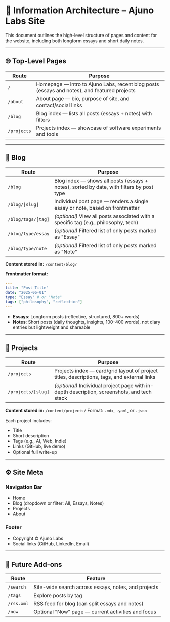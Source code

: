 # 📍 Information Architecture – Ajuno Labs Site

This document outlines the high-level structure of pages and content for the website, including both longform essays and short daily notes.

---

## 🌐 Top-Level Pages

| Route       | Purpose                                                                                     |
| ----------- | ------------------------------------------------------------------------------------------- |
| `/`         | Homepage — intro to Ajuno Labs, recent blog posts (essays and notes), and featured projects |
| `/about`    | About page — bio, purpose of site, and contact/social links                                 |
| `/blog`     | Blog index — lists all posts (essays + notes) with filters                                  |
| `/projects` | Projects index — showcase of software experiments and tools                                 |

---

## 📜 Blog

| Route              | Purpose                                                                                  |
| ------------------ | ---------------------------------------------------------------------------------------- |
| `/blog`            | Blog index — shows all posts (essays + notes), sorted by date, with filters by post type |
| `/blog/[slug]`     | Individual post page — renders a single essay or note, based on frontmatter              |
| `/blog/tags/[tag]` | *(optional)* View all posts associated with a specific tag (e.g., philosophy, tech)      |
| `/blog/type/essay` | *(optional)* Filtered list of only posts marked as "Essay"                               |
| `/blog/type/note`  | *(optional)* Filtered list of only posts marked as "Note"                                |

**Content stored in:**
`/content/blog/`

**Frontmatter format:**

```yaml
---
title: "Post Title"
date: "2025-06-01"
type: "Essay" # or "Note"
tags: ["philosophy", "reflection"]
---
```

* **Essays**: Longform posts (reflective, structured, 800+ words)
* **Notes**: Short posts (daily thoughts, insights, 100–400 words), not diary entries but lightweight and shareable

---

## 🧪 Projects

| Route              | Purpose                                                                                     |
| ------------------ | ------------------------------------------------------------------------------------------- |
| `/projects`        | Projects index — card/grid layout of project titles, descriptions, tags, and external links |
| `/projects/[slug]` | *(optional)* Individual project page with in-depth description, screenshots, and tech stack |

**Content stored in:**
`/content/projects/`
Format: `.mdx`, `.yaml`, or `.json`

Each project includes:

* Title
* Short description
* Tags (e.g., AI, Web, Indie)
* Links (GitHub, live demo)
* Optional full write-up

---

## ⚙️ Site Meta

### Navigation Bar

* Home
* Blog (dropdown or filter: All, Essays, Notes)
* Projects
* About

### Footer

* Copyright © Ajuno Labs
* Social links (GitHub, LinkedIn, Email)

---

## 📌 Future Add-ons

| Route      | Feature                                             |
| ---------- | --------------------------------------------------- |
| `/search`  | Site-wide search across essays, notes, and projects |
| `/tags`    | Explore posts by tag                                |
| `/rss.xml` | RSS feed for blog (can split essays and notes)      |
| `/now`     | Optional “Now” page — current activities and focus  |